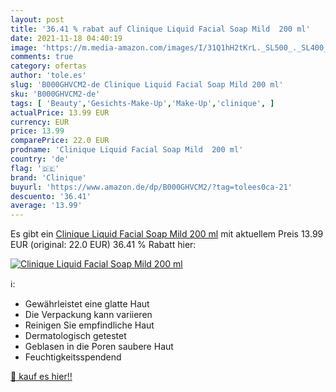 ```yaml
---
layout: post
title: '36.41 % rabat auf Clinique Liquid Facial Soap Mild  200 ml'
date: 2021-11-18 04:40:19
image: 'https://m.media-amazon.com/images/I/31Q1hH2tKrL._SL500_._SL400_.jpg'
comments: true
category: ofertas
author: 'tole.es'
slug: 'B000GHVCM2-de Clinique Liquid Facial Soap Mild 200 ml'
sku: 'B000GHVCM2-de'
tags: [ 'Beauty','Gesichts-Make-Up','Make-Up','clinique', ]
actualPrice: 13.99 EUR
currency: EUR
price: 13.99
comparePrice: 22.0 EUR
prodname: 'Clinique Liquid Facial Soap Mild  200 ml'
country: 'de'
flag: '🇩🇪'
brand: 'Clinique'
buyurl: 'https://www.amazon.de/dp/B000GHVCM2/?tag=tolees0ca-21'
descuento: '36.41'
average: '13.99'
---
```


Es gibt ein [Clinique Liquid Facial Soap Mild  200 ml](https://www.amazon.de/dp/B000GHVCM2/?tag=tolees0ca-21) mit aktuellem Preis 13.99 EUR (original: 22.0 EUR) 36.41 % Rabatt hier:

[![Clinique Liquid Facial Soap Mild  200 ml](https://m.media-amazon.com/images/I/31Q1hH2tKrL._SL500_._SL400_.jpg)](https://www.amazon.de/dp/B000GHVCM2/?tag=tolees0ca-21)

ℹ️:

- Gewährleistet eine glatte Haut
- Die Verpackung kann variieren
- Reinigen Sie empfindliche Haut
- Dermatologisch getestet
- Geblasen in die Poren saubere Haut
- Feuchtigkeitsspendend

[🛒 kauf es hier!!](https://www.amazon.de/dp/B000GHVCM2/?tag=tolees0ca-21)
